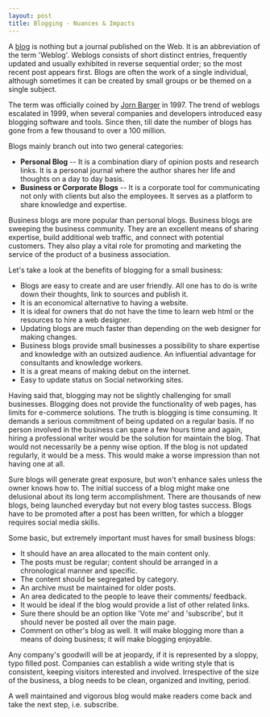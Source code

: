 ```yaml
---
layout: post
title: Blogging - Nuances & Impacts
---
```


A <a href="http://en.wikipedia.org/wiki/Blog">blog</a> is nothing but a journal published on the Web. It is an abbreviation of the term 'Weblog'. Weblogs consists of short distinct entries, frequently updated and usually exhibited in reverse sequential order; so the most recent post appears first. Blogs are often the work of a single individual, although sometimes it can be created by small groups or be themed on a single subject. 

The term was officially coined by <a href="http://en.wikipedia.org/wiki/Jorn_Barger">Jorn Barger</a> in 1997. The trend of weblogs escalated in 1999, when several companies and developers introduced easy blogging software and tools. Since then, till date the number of blogs has gone from a few thousand to over a 100 million.

Blogs mainly branch out into two general categories:

- <strong>Personal Blog</strong> -- It is a combination diary of opinion posts and research links. It is a personal journal where the author shares her life and thoughts on a day to day basis.
- <strong>Business or Corporate Blogs</strong> -- It is a corporate tool for communicating not only with clients but also the employees. It serves as a platform to share knowledge and expertise.

Business blogs are more popular than personal blogs. Business blogs are sweeping the business community. They are an excellent means of sharing expertise, build additional web traffic, and connect with potential customers. They also play a vital role for promoting and marketing the service of the product of a business association.

Let's take a look at the benefits of blogging for a small business:

- Blogs are easy to create and are user friendly. All one has to do is write down their thoughts, link to sources and publish it.
- It is an economical alternative to having a website.
- It is ideal for owners that do not have the time to learn web html or the resources to hire a web designer.
- Updating blogs are much faster than depending on the web designer for making changes.
- Business blogs provide small businesses a possibility to share expertise and knowledge with an outsized audience. An influential advantage for consultants and knowledge workers.
- It is a great means of making debut on the internet.
- Easy to update status on Social networking sites. 

Having said that, blogging may not be slightly challenging for small businesses. Blogging does not provide the functionality of web pages, has limits for e-commerce solutions. The truth is blogging is time consuming. It demands a serious commitment of being updated on a regular basis. If no person involved in the business can spare a few hours time and again, hiring a professional writer would be the solution for maintain the blog. That would not necessarily be a penny wise option. If the blog is not updated regularly, it would be a mess. This would make a worse impression than not having one at all.

Sure blogs will generate great exposure, but won't enhance sales unless the owner knows how to. The initial success of a blog might make one delusional about its long term accomplishment. There are thousands of new blogs, being launched everyday but not every blog tastes success. Blogs have to be promoted after a post has been written, for which a blogger requires social media skills.

Some basic, but extremely important must haves for small business blogs:

- It should have an area allocated to the main content only.
- The posts must be regular; content should be arranged in a chronological manner and specific.
- The content should be segregated by category.
- An archive must be maintained for older posts.
- An area dedicated to the people to leave their comments/ feedback.
- It would be ideal if the blog would provide a list of other related links.
- Sure there should be an option like 'Vote me' and 'subscribe', but it should never be posted all over the main page.
- Comment on other's blog as well. It will make blogging more than a means of doing business; it will make blogging enjoyable.

Any company's goodwill will be at jeopardy, if it is represented by a sloppy, typo filled post. Companies can establish a wide writing style that is consistent, keeping visitors interested and involved. Irrespective of the size of the business, a blog needs to be clean, organized and inviting, period. 

A well maintained and vigorous blog would make readers come back and take the next step, i.e. subscribe.
